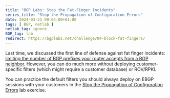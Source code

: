 ```yaml
---
title: "BGP Labs: Stop the Fat-Finger Incidents"
series_title: "Stop the Propagation of Configuration Errors"
date: 2024-03-21 09:04:00+01:00
tags: [ BGP, netlab ]
netlab_tag: ignore
BGP_tag: lab
redirect: https://bgplabs.net/challenge/04-block-fat-fingers/
---
```

Last time, we discussed the first line of defense against fat finger incidents: [limiting the number of BGP prefixes your router accepts from a BGP neighbor](https://bgplabs.net/basic/b-max-prefix/). However, you can do much more without deploying customer-specific filters (which might require a customer database) or ROV/RPKI.

You can practice the default filters you should always deploy on EBGP sessions with your customers in the [Stop the Propagation of Configuration Errors](https://bgplabs.net/challenge/04-block-fat-fingers/) lab exercise.
